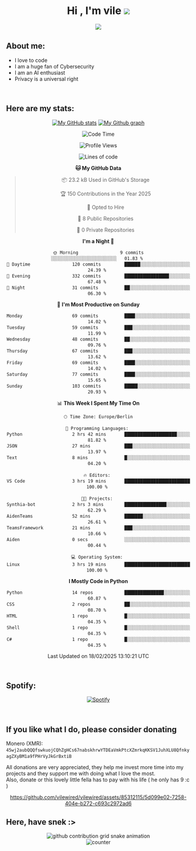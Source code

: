 <h1 align="center">Hi , I'm vile <img src="https://media.giphy.com/media/hvRJCLFzcasrR4ia7z/giphy.gif" width="35"></h1>
<p align="center">
  <a href="https://github.com/viledissociation"><img src="https://readme-typing-svg.demolab.com?font=Roboto+Mono&weight=300&size=28&duration=4000&pause=100&color=C109F7&center=true&vCenter=true&width=580&height=127&lines=I'm+a+programmer;I'm+an+AI+enthusiast;I'm+a+big+fan+of+Neural+Networks;I'm+interested+in+Computer+Science;I+love+Cybersecurity;By+the+way+I+use+Arch+%F0%9F%92%80"></a>
</p>

## About me:

- I love to code
- I am a huge fan of Cybersecurity
- I am an AI enthusiast
- Privacy is a universal right

<br>

## Here are my stats:

<div align="center">
    
 [![My GitHub stats](https://github-readme-stats.vercel.app/api?username=vilewired&count_private=true&show_icons=true&theme=radical)](https://github.com/vilewired)
 [![My Github graph](http://github-profile-summary-cards.vercel.app/api/cards/profile-details?username=vilewired&theme=radical)](https://github.com/vilewired)

<!--START_SECTION:waka-->
![Code Time](http://img.shields.io/badge/Code%20Time-413%20hrs%2048%20mins-blue)

![Profile Views](http://img.shields.io/badge/Profile%20Views-3-blue)

![Lines of code](https://img.shields.io/badge/From%20Hello%20World%20I%27ve%20Written-57.0%20thousand%20lines%20of%20code-blue)

**🐱 My GitHub Data** 

> 📦 23.2 kB Used in GitHub's Storage 
 > 
> 🏆 150 Contributions in the Year 2025
 > 
> 💼 Opted to Hire
 > 
> 📜 8 Public Repositories 
 > 
> 🔑 0 Private Repositories 
 > 
**I'm a Night 🦉** 

```text
🌞 Morning                9 commits           ░░░░░░░░░░░░░░░░░░░░░░░░░   01.83 % 
🌆 Daytime                120 commits         ██████░░░░░░░░░░░░░░░░░░░   24.39 % 
🌃 Evening                332 commits         █████████████████░░░░░░░░   67.48 % 
🌙 Night                  31 commits          ██░░░░░░░░░░░░░░░░░░░░░░░   06.30 % 
```
📅 **I'm Most Productive on Sunday** 

```text
Monday                   69 commits          ████░░░░░░░░░░░░░░░░░░░░░   14.02 % 
Tuesday                  59 commits          ███░░░░░░░░░░░░░░░░░░░░░░   11.99 % 
Wednesday                48 commits          ██░░░░░░░░░░░░░░░░░░░░░░░   09.76 % 
Thursday                 67 commits          ███░░░░░░░░░░░░░░░░░░░░░░   13.62 % 
Friday                   69 commits          ████░░░░░░░░░░░░░░░░░░░░░   14.02 % 
Saturday                 77 commits          ████░░░░░░░░░░░░░░░░░░░░░   15.65 % 
Sunday                   103 commits         █████░░░░░░░░░░░░░░░░░░░░   20.93 % 
```


📊 **This Week I Spent My Time On** 

```text
🕑︎ Time Zone: Europe/Berlin

💬 Programming Languages: 
Python                   2 hrs 42 mins       ████████████████████░░░░░   81.82 % 
JSON                     27 mins             ███░░░░░░░░░░░░░░░░░░░░░░   13.97 % 
Text                     8 mins              █░░░░░░░░░░░░░░░░░░░░░░░░   04.20 % 

🔥 Editors: 
VS Code                  3 hrs 19 mins       █████████████████████████   100.00 % 

🐱‍💻 Projects: 
Synthia-bot              2 hrs 3 mins        ████████████████░░░░░░░░░   62.29 % 
AidenTeams               52 mins             ███████░░░░░░░░░░░░░░░░░░   26.61 % 
TeamsFramework           21 mins             ███░░░░░░░░░░░░░░░░░░░░░░   10.66 % 
Aiden                    0 secs              ░░░░░░░░░░░░░░░░░░░░░░░░░   00.44 % 

💻 Operating System: 
Linux                    3 hrs 19 mins       █████████████████████████   100.00 % 
```

**I Mostly Code in Python** 

```text
Python                   14 repos            ███████████████░░░░░░░░░░   60.87 % 
CSS                      2 repos             ██░░░░░░░░░░░░░░░░░░░░░░░   08.70 % 
HTML                     1 repo              █░░░░░░░░░░░░░░░░░░░░░░░░   04.35 % 
Shell                    1 repo              █░░░░░░░░░░░░░░░░░░░░░░░░   04.35 % 
C#                       1 repo              █░░░░░░░░░░░░░░░░░░░░░░░░   04.35 % 
```




 Last Updated on 18/02/2025 13:10:21 UTC
<!--END_SECTION:waka-->
</div>
<br>

## Spotify:

<div align="center">

[![Spotify](https://whois-hoeless.vercel.app/api/spotify?background_color=0d1117&border_color=090d13)](https://open.spotify.com/user/heanchenhorst)
</div>

<br>

## If you like what I do, please consider donating

Monero (XMR): ```45wj2aubQQQfswkuojCQhZgHCs67nabskhrwYTDEaVmkPtcXZmrkqKKSV1JuhXLU8QfnkyagZXyBM1a9fPHrVyJkGrBxtiB```

All donations are very appreciated, they help me invest more time into my projects and they support me with doing what I love the most.  
Also, donate or this lovely little fella has to pay with his life (  he only has 9 :c  )

<div align="center">


https://github.com/vilewired/vilewired/assets/85312115/5d099e02-7258-404e-b272-c693c2972ad6


</div>

## Here, have snek :>
<div align="center">
<picture>
  <source media="(prefers-color-scheme: dark)" srcset="https://raw.githubusercontent.com/vilewired/vilewired/output/github-contribution-grid-snake-dark.svg">
  <source media="(prefers-color-scheme: light)" srcset="https://raw.githubusercontent.com/vilewired/vilewired/output/github-contribution-grid-snake.svg">
  <img alt="github contribution grid snake animation" src="https://raw.githubusercontent.com/vilewired/vilewired/output/github-contribution-grid-snake.svg">
</div>

<div align="center">
  <img src="https://moe-counter.glitch.me/get/@hoeless_count?theme=rule34" alt="counter" />
</div>
